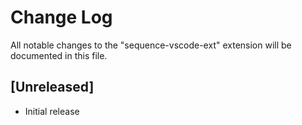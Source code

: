 # Change Log

All notable changes to the "sequence-vscode-ext" extension will be documented in this file.

## [Unreleased]
- Initial release